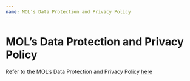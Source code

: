 ```yaml
---
name: MOL’s Data Protection and Privacy Policy
---
```


# MOL’s Data Protection and Privacy Policy

Refer to the MOL’s Data Protection and Privacy Policy [here](http://emarineonline.com)